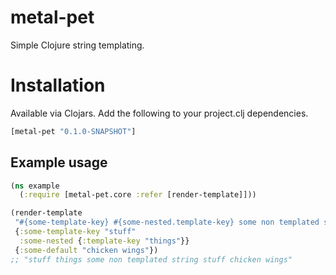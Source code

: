 # metal-pet

Simple Clojure string templating.

# Installation
Available via Clojars.
Add the following to your project.clj dependencies.
```clj
[metal-pet "0.1.0-SNAPSHOT"]
```

## Example usage
```clj
(ns example
  (:require [metal-pet.core :refer [render-template]]))

(render-template 
 "#{some-template-key} #{some-nested.template-key} some non templated string stuff #{some-default}" 
 {:some-template-key "stuff"
  :some-nested {:template-key "things"}}
 {:some-default "chicken wings"})
;; "stuff things some non templated string stuff chicken wings"
```
